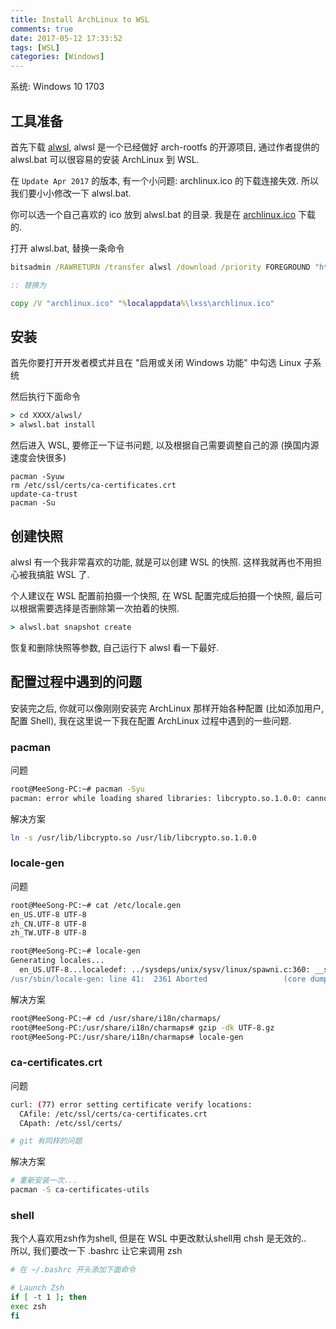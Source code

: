 ```yaml
---
title: Install ArchLinux to WSL
comments: true
date: 2017-05-12 17:33:52
tags: [WSL]
categories: [Windows]
---
```


系统: Windows 10 1703

<!--more-->

## 工具准备
首先下载 [alwsl](https://github.com/alwsl/alwsl), alwsl 是一个已经做好 arch-rootfs 的开源项目, 通过作者提供的 alwsl.bat 可以很容易的安装 ArchLinux 到 WSL. 

在 `Update Apr 2017` 的版本, 有一个小问题: archlinux.ico 的下载连接失效. 所以我们要小小修改一下 alwsl.bat.

你可以选一个自己喜欢的 ico 放到 alwsl.bat 的目录. 我是在 [archlinux.ico](https://www.iconfinder.com/icons/386451/arch_linux_archlinux_icon) 下载的.

打开 alwsl.bat, 替换一条命令

```bat
bitsadmin /RAWRETURN /transfer alwsl /download /priority FOREGROUND "https://antiquant.com/alwsl/archlinux.ico" "%localappdata%\lxss\archlinux.ico"

:: 替换为

copy /V "archlinux.ico" "%localappdata%\lxss\archlinux.ico"
```

## 安装

首先你要打开开发者模式并且在 "启用或关闭 Windows 功能" 中勾选 Linux 子系统

然后执行下面命令

```bat
> cd XXXX/alwsl/
> alwsl.bat install
```

然后进入 WSL, 要修正一下证书问题, 以及根据自己需要调整自己的源 (换国内源速度会快很多)

```
pacman -Syuw
rm /etc/ssl/certs/ca-certificates.crt
update-ca-trust
pacman -Su
```

## 创建快照

alwsl 有一个我非常喜欢的功能, 就是可以创建 WSL 的快照. 这样我就再也不用担心被我搞脏 WSL 了.

个人建议在 WSL 配置前拍摄一个快照, 在 WSL 配置完成后拍摄一个快照, 最后可以根据需要选择是否删除第一次拍着的快照.

```bat
> alwsl.bat snapshot create
```

恢复和删除快照等参数, 自己运行下 alwsl 看一下最好.

## 配置过程中遇到的问题

安装完之后, 你就可以像刚刚安装完 ArchLinux 那样开始各种配置 (比如添加用户, 配置 Shell), 我在这里说一下我在配置 ArchLinux 过程中遇到的一些问题.

### pacman

问题

```bash
root@MeeSong-PC:~# pacman -Syu
pacman: error while loading shared libraries: libcrypto.so.1.0.0: cannot open shared object file: No such file or directory
```

解决方案

```bash
ln -s /usr/lib/libcrypto.so /usr/lib/libcrypto.so.1.0.0
```

### locale-gen

问题

```bash
root@MeeSong-PC:~# cat /etc/locale.gen
en_US.UTF-8 UTF-8
zh_CN.UTF-8 UTF-8
zh_TW.UTF-8 UTF-8

root@MeeSong-PC:~# locale-gen
Generating locales...
  en_US.UTF-8...localedef: ../sysdeps/unix/sysv/linux/spawni.c:360: __spawnix: Assertion `ec >= 0' failed.
/usr/sbin/locale-gen: line 41:  2361 Aborted                 (core dumped) localedef -i $input -c -f $charset -A /usr/share/locale/locale.alias $locale
```

解决方案

```bash
root@MeeSong-PC:~# cd /usr/share/i18n/charmaps/
root@MeeSong-PC:/usr/share/i18n/charmaps# gzip -dk UTF-8.gz
root@MeeSong-PC:/usr/share/i18n/charmaps# locale-gen
```

### ca-certificates.crt

问题

```bash
curl: (77) error setting certificate verify locations:
  CAfile: /etc/ssl/certs/ca-certificates.crt
  CApath: /etc/ssl/certs/

# git 有同样的问题
```

解决方案

```bash
# 重新安装一次...
pacman -S ca-certificates-utils
```

### shell

我个人喜欢用zsh作为shell, 但是在 WSL 中更改默认shell用 chsh 是无效的..  
所以, 我们要改一下 .bashrc 让它来调用 zsh

```bash
# 在 ~/.bashrc 开头添加下面命令

# Launch Zsh
if [ -t 1 ]; then
exec zsh
fi
```
